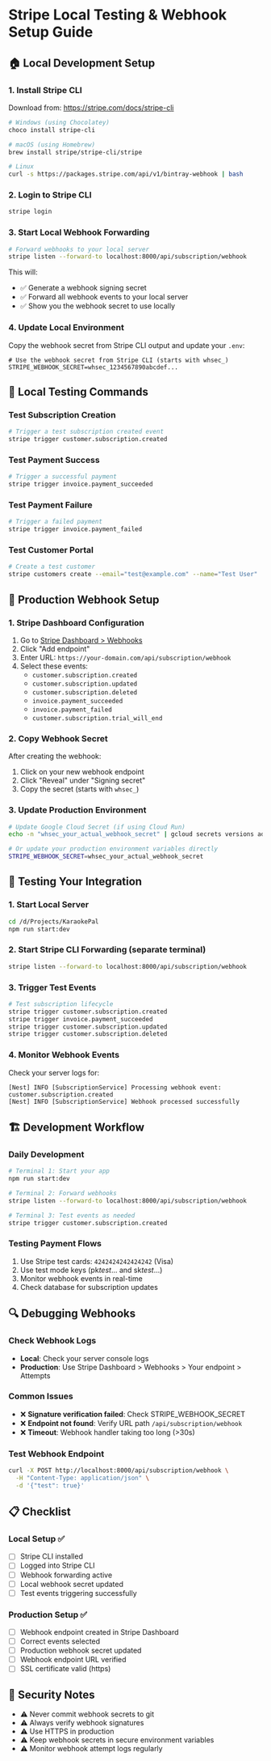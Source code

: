 # Stripe Local Testing & Webhook Setup Guide

## 🏠 Local Development Setup

### 1. Install Stripe CLI

Download from: https://stripe.com/docs/stripe-cli

```bash
# Windows (using Chocolatey)
choco install stripe-cli

# macOS (using Homebrew)
brew install stripe/stripe-cli/stripe

# Linux
curl -s https://packages.stripe.com/api/v1/bintray-webhook | bash
```

### 2. Login to Stripe CLI

```bash
stripe login
```

### 3. Start Local Webhook Forwarding

```bash
# Forward webhooks to your local server
stripe listen --forward-to localhost:8000/api/subscription/webhook
```

This will:

- ✅ Generate a webhook signing secret
- ✅ Forward all webhook events to your local server
- ✅ Show you the webhook secret to use locally

### 4. Update Local Environment

Copy the webhook secret from Stripe CLI output and update your `.env`:

```env
# Use the webhook secret from Stripe CLI (starts with whsec_)
STRIPE_WEBHOOK_SECRET=whsec_1234567890abcdef...
```

## 🧪 Local Testing Commands

### Test Subscription Creation

```bash
# Trigger a test subscription created event
stripe trigger customer.subscription.created
```

### Test Payment Success

```bash
# Trigger a successful payment
stripe trigger invoice.payment_succeeded
```

### Test Payment Failure

```bash
# Trigger a failed payment
stripe trigger invoice.payment_failed
```

### Test Customer Portal

```bash
# Create a test customer
stripe customers create --email="test@example.com" --name="Test User"
```

## 🚀 Production Webhook Setup

### 1. Stripe Dashboard Configuration

1. Go to [Stripe Dashboard > Webhooks](https://dashboard.stripe.com/webhooks)
2. Click "Add endpoint"
3. Enter URL: `https://your-domain.com/api/subscription/webhook`
4. Select these events:
   - `customer.subscription.created`
   - `customer.subscription.updated`
   - `customer.subscription.deleted`
   - `invoice.payment_succeeded`
   - `invoice.payment_failed`
   - `customer.subscription.trial_will_end`

### 2. Copy Webhook Secret

After creating the webhook:

1. Click on your new webhook endpoint
2. Click "Reveal" under "Signing secret"
3. Copy the secret (starts with `whsec_`)

### 3. Update Production Environment

```bash
# Update Google Cloud Secret (if using Cloud Run)
echo -n "whsec_your_actual_webhook_secret" | gcloud secrets versions add KARAOKE_HUB_STRIPE_WEBHOOK_SECRET --data-file=-

# Or update your production environment variables directly
STRIPE_WEBHOOK_SECRET=whsec_your_actual_webhook_secret
```

## 🔧 Testing Your Integration

### 1. Start Local Server

```bash
cd /d/Projects/KaraokePal
npm run start:dev
```

### 2. Start Stripe CLI Forwarding (separate terminal)

```bash
stripe listen --forward-to localhost:8000/api/subscription/webhook
```

### 3. Trigger Test Events

```bash
# Test subscription lifecycle
stripe trigger customer.subscription.created
stripe trigger invoice.payment_succeeded
stripe trigger customer.subscription.updated
stripe trigger customer.subscription.deleted
```

### 4. Monitor Webhook Events

Check your server logs for:

```
[Nest] INFO [SubscriptionService] Processing webhook event: customer.subscription.created
[Nest] INFO [SubscriptionService] Webhook processed successfully
```

## 🏗️ Development Workflow

### Daily Development

```bash
# Terminal 1: Start your app
npm run start:dev

# Terminal 2: Forward webhooks
stripe listen --forward-to localhost:8000/api/subscription/webhook

# Terminal 3: Test events as needed
stripe trigger customer.subscription.created
```

### Testing Payment Flows

1. Use Stripe test cards: `4242424242424242` (Visa)
2. Use test mode keys (pk*test*... and sk*test*...)
3. Monitor webhook events in real-time
4. Check database for subscription updates

## 🔍 Debugging Webhooks

### Check Webhook Logs

- **Local**: Check your server console logs
- **Production**: Use Stripe Dashboard > Webhooks > Your endpoint > Attempts

### Common Issues

- ❌ **Signature verification failed**: Check STRIPE_WEBHOOK_SECRET
- ❌ **Endpoint not found**: Verify URL path `/api/subscription/webhook`
- ❌ **Timeout**: Webhook handler taking too long (>30s)

### Test Webhook Endpoint

```bash
curl -X POST http://localhost:8000/api/subscription/webhook \
  -H "Content-Type: application/json" \
  -d '{"test": true}'
```

## 📋 Checklist

### Local Setup ✅

- [ ] Stripe CLI installed
- [ ] Logged into Stripe CLI
- [ ] Webhook forwarding active
- [ ] Local webhook secret updated
- [ ] Test events triggering successfully

### Production Setup ✅

- [ ] Webhook endpoint created in Stripe Dashboard
- [ ] Correct events selected
- [ ] Production webhook secret updated
- [ ] Webhook endpoint URL verified
- [ ] SSL certificate valid (https)

## 🚨 Security Notes

- ⚠️ Never commit webhook secrets to git
- ⚠️ Always verify webhook signatures
- ⚠️ Use HTTPS in production
- ⚠️ Keep webhook secrets in secure environment variables
- ⚠️ Monitor webhook attempt logs regularly
